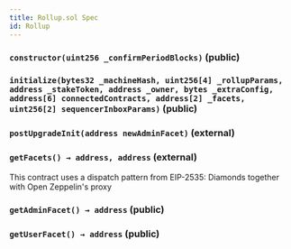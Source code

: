 ```yaml
---
title: Rollup.sol Spec
id: Rollup
---
```


### `constructor(uint256 _confirmPeriodBlocks)` (public)

### `initialize(bytes32 _machineHash, uint256[4] _rollupParams, address _stakeToken, address _owner, bytes _extraConfig, address[6] connectedContracts, address[2] _facets, uint256[2] sequencerInboxParams)` (public)

### `postUpgradeInit(address newAdminFacet)` (external)

### `getFacets() → address, address` (external)

This contract uses a dispatch pattern from EIP-2535: Diamonds
together with Open Zeppelin's proxy

### `getAdminFacet() → address` (public)

### `getUserFacet() → address` (public)
